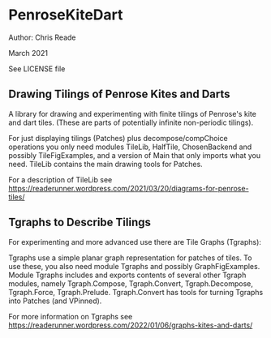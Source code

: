 # PenroseKiteDart

Author: Chris Reade

March 2021

See LICENSE file

## Drawing Tilings of Penrose Kites and Darts

A library for drawing and experimenting with finite tilings of Penrose\'s kite and dart tiles.
(These are parts of potentially infinite non-periodic tilings).

For just displaying tilings (Patches) plus decompose/compChoice operations you only need modules TileLib, HalfTile, ChosenBackend and possibly TileFigExamples, and a version of Main that only imports what you need.
TileLib contains the main drawing tools for Patches.

For a description of TileLib see 
https://readerunner.wordpress.com/2021/03/20/diagrams-for-penrose-tiles/

## Tgraphs to Describe Tilings

For experimenting and more advanced use there are Tile Graphs (Tgraphs):

Tgraphs use a simple planar graph representation for patches of tiles.
To use these, you also need module Tgraphs and possibly GraphFigExamples.
Module Tgraphs includes and exports contents of several other Tgraph modules, namely 
Tgraph.Compose, Tgraph.Convert, Tgraph.Decompose, Tgraph.Force, Tgraph.Prelude.
Tgraph.Convert has tools for turning Tgraphs into Patches (and VPinned).

For more information on Tgraphs see
https://readerunner.wordpress.com/2022/01/06/graphs-kites-and-darts/



